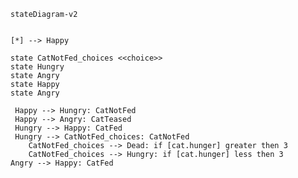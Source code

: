 ﻿```mermaid 
stateDiagram-v2


[*] --> Happy

state CatNotFed_choices <<choice>>
state Hungry	
state Angry	
state Happy	
state Angry	

 Happy --> Hungry: CatNotFed
 Happy --> Angry: CatTeased
 Hungry --> Happy: CatFed
 Hungry --> CatNotFed_choices: CatNotFed
	CatNotFed_choices --> Dead: if [cat.hunger] greater then 3
	CatNotFed_choices --> Hungry: if [cat.hunger] less then 3
Angry --> Happy: CatFed


```